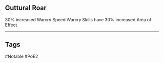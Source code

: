 ## Guttural Roar
30% increased Warcry Speed
Warcry Skills have 30% increased Area of Effect

---
## Tags
#Notable
#PoE2
